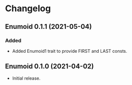 # Changelog

## Enumoid 0.1.1 (2021-05-04)

### Added
- Added Enumoid1 trait to provide FIRST and LAST consts.

## Enumoid 0.1.0 (2021-04-02)
- Initial release.
